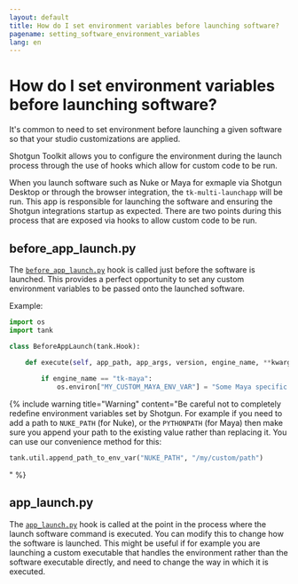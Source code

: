 ```yaml
---
layout: default
title: How do I set environment variables before launching software?
pagename: setting_software_environment_variables
lang: en
---
```


# How do I set environment variables before launching software?

It's common to need to set environment before launching a given software so that your studio customizations are applied.

Shotgun Toolkit allows you to configure the environment during the launch process through the use of hooks which allow for custom code to be run. 

When you launch software such as Nuke or Maya for exmaple via Shotgun Desktop or through the browser integration, the `tk-multi-launchapp` will be run.
This app is responsible for launching the software and ensuring the Shotgun integrations startup as expected. There are two points during this process that are exposed via hooks to allow custom code to be run.

## before_app_launch.py

The [`before_app_launch.py`](https://github.com/shotgunsoftware/tk-multi-launchapp/blob/6a884aa144851148e8369e9f35a2471087f98d16/hooks/before_app_launch.py) hook is called just before the software is launched. 
This provides a perfect opportunity to set any custom environment variables to be passed onto the launched software.

Example:

```python
import os
import tank

class BeforeAppLaunch(tank.Hook):

    def execute(self, app_path, app_args, version, engine_name, **kwargs):
        
        if engine_name == "tk-maya":
            os.environ["MY_CUSTOM_MAYA_ENV_VAR"] = "Some Maya specific setting"
```

{% include warning title="Warning" content="Be careful not to completely redefine environment variables set by Shotgun. 
For example if you need to add a path to `NUKE_PATH` (for Nuke), or the `PYTHONPATH` (for Maya) then make sure you append your path to the existing value rather than replacing it. 
You can use our convenience method for this:

```python
tank.util.append_path_to_env_var("NUKE_PATH", "/my/custom/path")
```
" %}

## app_launch.py
 
The [`app_launch.py`](https://github.com/shotgunsoftware/tk-multi-launchapp/blob/6a884aa144851148e8369e9f35a2471087f98d16/hooks/app_launch.py) hook is called at the point in the process where the launch software command is executed.
You can modify this to change how the software is launched. This might be useful if for example you are launching a custom executable that handles the environment rather than the software executable directly, and need to change the way in which it is executed. 
